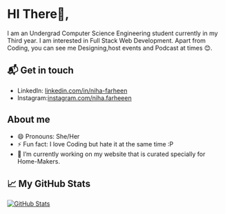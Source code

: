 # HI There👋,

I am an Undergrad Computer Science Engineering student currently in my Third year. I am interested in Full Stack Web Development. Apart from Coding, you can see me Designing,host events and Podcast at times 😊.

## 📬 Get in touch

- LinkedIn: [linkedin.com/in/niha-farheen][1]
- Instagram:[instagram.com/niha.farheeen][2]

## About me

- 😄 Pronouns: She/Her
- ⚡ Fun fact: I love Coding but hate it at the same time :P
- 🔭 I’m currently working on my website that is curated specially for Home-Makers.

## &#x1f4c8; My GitHub Stats

<a href="https://github.com/nihafarheen/nihafarheen">
  <img align="center" src="https://github-readme-stats.vercel.app/api?username=nihafarheen&show_icons=true&line_height=27&count_private=true&title_color=ffffff&text_color=c9cacc&icon_color=2bbc8a&bg_color=1d1f21" alt="GitHub Stats" />
</a>

[1]:https://www.linkedin.com/in/niha-farheen/
[2]:https://www.instagram.com/niha.farheeen/
